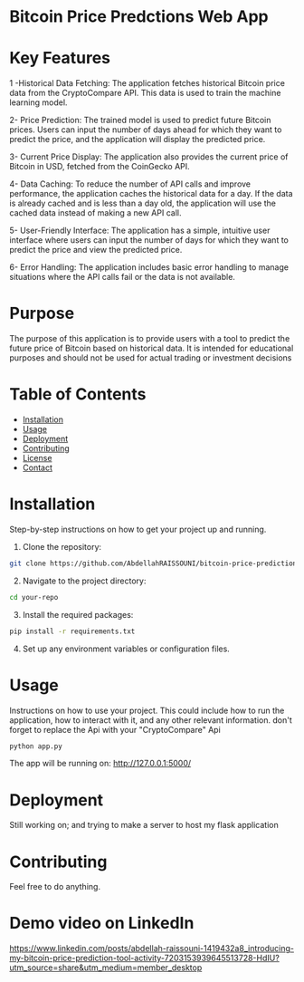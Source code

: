 
# Bitcoin Price Predctions Web App



# Key Features

1 -Historical Data Fetching: The application fetches historical Bitcoin price data from the CryptoCompare API. This data is used to train the machine learning model.

2- Price Prediction: The trained model is used to predict future Bitcoin prices. Users can input the number of days ahead for which they want to predict the price, and the application will display the predicted price.

3- Current Price Display: The application also provides the current price of Bitcoin in USD, fetched from the CoinGecko API.

4- Data Caching: To reduce the number of API calls and improve performance, the application caches the historical data for a day. If the data is already cached and is less than a day old, the application will use the cached data instead of making a new API call.

5- User-Friendly Interface: The application has a simple, intuitive user interface where users can input the number of days for which they want to predict the price and view the predicted price.

6- Error Handling: The application includes basic error handling to manage situations where the API calls fail or the data is not available.

# Purpose

The purpose of this application is to provide users with a tool to predict the future price of Bitcoin based on historical data. It is intended for educational purposes and should not be used for actual trading or investment decisions

# Table of Contents

- [Installation](#installation)
- [Usage](#usage)
- [Deployment](#deployment)
- [Contributing](#contributing)
- [License](#license)
- [Contact](#contact)

# Installation

Step-by-step instructions on how to get your project up and running.

1. Clone the repository:

```bash
git clone https://github.com/AbdellahRAISSOUNI/bitcoin-price-prediction
```

2. Navigate to the project directory:

```bash
cd your-repo
```

3. Install the required packages:

```bash
pip install -r requirements.txt
```

4. Set up any environment variables or configuration files.

# Usage

Instructions on how to use your project. This could include how to run the application, how to interact with it, and any other relevant information.
don't forget to replace the Api with your "CryptoCompare" Api

```bash
python app.py
```
The app will be running on: http://127.0.0.1:5000/

# Deployment

Still working on; and trying to make a server to host my flask application

# Contributing

Feel free to do anything.

# Demo video on LinkedIn

https://www.linkedin.com/posts/abdellah-raissouni-1419432a8_introducing-my-bitcoin-price-prediction-tool-activity-7203153939645513728-HdIU?utm_source=share&utm_medium=member_desktop
